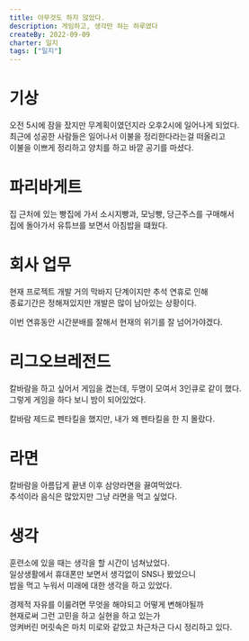 ```yaml
---
title: 아무것도 하지 않았다.
description: 게임하고, 생각만 하는 하루였다
createBy: 2022-09-09
charter: 일지
tags: ["일지"]
---
```


# 기상

오전 5시에 잠을 잤지만 무계획이였던지라 오후2시에 일어나게 되었다.  
최근에 성공한 사람들은 일어나서 이불을 정리한다라는걸 떠올리고  
이불을 이쁘게 정리하고 양치를 하고 바깥 공기를 마셨다.

# 파리바게트

집 근처에 있는 빵집에 가서 소시지빵과, 모닝빵, 당근주스를 구매해서  
집에 돌아가서 유튜브를 보면서 아침밥을 떄웠다.

# 회사 업무

현재 프로젝트 개발 거의 막바지 단계이지만 추석 연휴로 인해  
종료기간은 정해져있지만 개발은 많이 남아있는 상황이다.

이번 연휴동안 시간분배를 잘해서 현재의 위기를 잘 넘어가야겠다.

# 리그오브레전드

칼바람을 하고 싶어서 게임을 켰는데, 두명이 모여서 3인큐로 같이 했다.  
그렇게 게임을 하다 보니 밤이 되어있었다.

칼바람 제드로 펜타킬을 했지만, 내가 왜 펜타킬을 한 지 몰랐다.

# 라면

칼바람을 아름답게 끝낸 이후 삼양라면을 끓여먹었다.  
추석이라 음식은 많았지만 그냥 라면을 먹고 싶었다.

# 생각

훈련소에 있을 때는 생각을 할 시간이 넘쳐났었다.  
일상생활에서 휴대폰만 보면서 생각없이 SNS나 봤었으니  
밥을 먹고 누워서 미래에 대한 생각을 하고 있었다.

경제적 자유를 이룰려면 무엇을 해야되고 어떻게 변해야될까  
현재로써 그런 고민을 하고 실현을 하고 있는가  
엉켜버린 머릿속은 마치 미로와 같았고 차근차근 다시 정리하고 있다.


